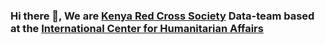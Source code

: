 ### Hi there 👋, We are <a href="https://redcross.or.ke"> Kenya Red Cross Society</a> Data-team based at the <a href="http://icha.net"> International Center for Humanitarian Affairs</a>

<!--
**ICHAdatateam/ICHAdatateam** is a ✨ _special_ ✨ repository because its `README.md` (this file) appears on your GitHub profile.

Here are some ideas to get you started:

- 🔭 I’m currently working on ...
- 🌱 I’m currently learning ...
- 👯 I’m looking to collaborate on ...
- 🤔 I’m looking for help with ...
- 💬 Ask me about ...
- 📫 How to reach me: ...
- 😄 Pronouns: ...
- ⚡ Fun fact: ...
-->
